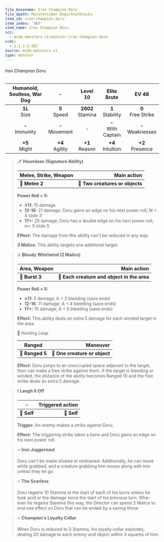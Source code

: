 ```yaml
---
file_basename: Iron Champion Doru
file_dpath: Monsters/War Dogs/Statblocks
item_id: iron-champion-doru
item_index: '367'
item_name: Iron Champion Doru
scc:
  - mcdm.monsters.v1:monster:iron-champion-doru
scdc:
  - 1.1.1:2:367
source: mcdm.monsters.v1
type: monster
---
```


###### Iron Champion Doru

| Humanoid, Soulless, War Dog |          -          |       Level 10        |       Elite Brute       |         EV 48          |
| :-------------------------: | :-----------------: | :-------------------: | :---------------------: | :--------------------: |
|      **1L**<br/> Size       |  **5**<br/> Speed   | **2602**<br/> Stamina |  **1**<br/> Stability   | **0**<br/> Free Strike |
|     **-**<br/> Immunity     | **-**<br/> Movement |           -           | **-**<br/> With Captain | **-**<br/> Weaknesses  |
|      **+5**<br/> Might      | **+4**<br/> Agility |  **+1**<br/> Reason   |  **+4**<br/> Intuition  |  **+2**<br/> Presence  |

<!-- -->
> 🗡 **Houndaxe (Signature Ability)**
>
> | **Melee, Strike, Weapon** |                 **Main action** |
> | ------------------------- | ------------------------------: |
> | **📏 Melee 2**            | **🎯 Two creatures or objects** |
>
> **Power Roll + 5:**
>
> - **≤11:** 15 damage
> - **12-16:** 21 damage; Doru gains an edge on his next power roll; M < 4 slide 3
> - **17+:** 25 damage; Doru has a double edge on his next power roll; m< 5 slide 5
>
> **Effect:** The damage from this ability can't be reduced in any way.
>
> **3 Malice:** This ability targets one additional target.

<!-- -->
> ❇️ **Bloody Whirlwind (2 Malice)**
>
> | **Area, Weapon** |                             **Main action** |
> | ---------------- | ------------------------------------------: |
> | **📏 Burst 3**   | **🎯 Each creature and object in the area** |
>
> **Power Roll + 5:**
>
> - **≤11:** 5 damage; A < 3 bleeding (save ends)
> - **12-16:** 11 damage; A < 4 bleeding (save ends)
> - **17+:** 15 damage; A < 5 bleeding (save ends)
>
> **Effect:** This ability deals an extra 5 damage for each winded target in the area.

<!-- -->
> 🏹 Hunting Leap
>
> | **Ranged**      |                  **Maneuver** |
> | --------------- | ----------------------------: |
> | **📏 Ranged 5** | **🎯 One creature or object** |
>
> **Effect:** Doru jumps to an unoccupied space adjacent to the target, then can make a free strike against them. If the target is bleeding or winded, the distance of the ability becomes Ranged 10 and the free strike deals an extra 5 damage.

<!-- -->
> ❗️ **Laugh It Off**
>
> | **-**       | **Triggered action** |
> | ----------- | -------------------: |
> | **📏 Self** |          **🎯 Self** |
>
> **Trigger:** An enemy makes a strike against Doru.
>
> **Effect:** The triggering strike takes a bane and Doru gains an edge on his next power roll.

<!-- -->
> ⭐️ **Iron Juggernaut**
>
> Doru can't be made slowed or restrained. Additionally, he can move while grabbed, and a creature grabbing him moves along with him unless they let go.

<!-- -->
> ⭐️ **The Scarless**
>
> Doru regains 10 Stamina at the start of each of his turns unless he took acid or fire damage since the start of his previous turn. Whe- ever he regains Stamina this way, the Director can spend 2 Malice to end one effect on Doru that can be ended by a saving throw

<!-- -->
> ⭐️ **Champion's Loyalty Collar**
>
> When Doru is reduced to 0 Stamina, his loyalty collar explodes, dealing 20 damage to each enemy and object within 3 squares of him.
